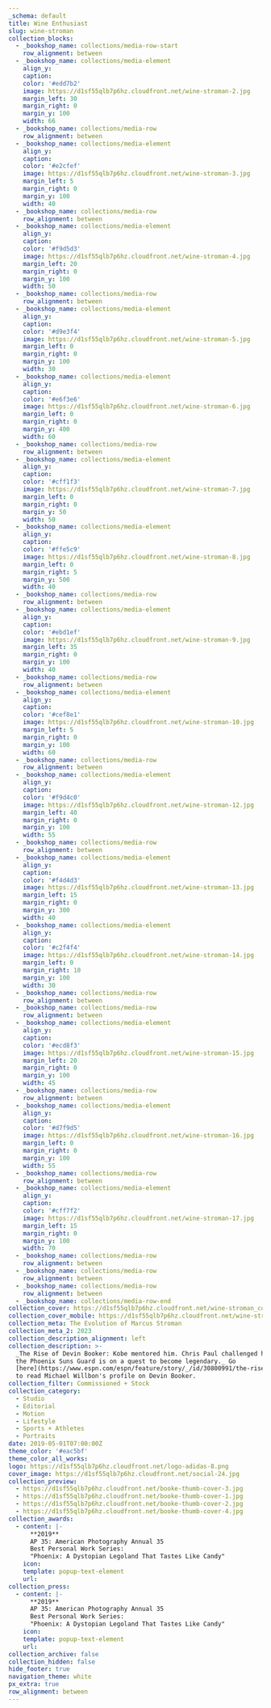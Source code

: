```yaml
---
_schema: default
title: Wine Enthusiast
slug: wine-stroman
collection_blocks:
  - _bookshop_name: collections/media-row-start
    row_alignment: between
  - _bookshop_name: collections/media-element
    align_y:
    caption:
    color: '#edd7b2'
    image: https://d1sf55qlb7p6hz.cloudfront.net/wine-stroman-2.jpg
    margin_left: 30
    margin_right: 0
    margin_y: 100
    width: 66
  - _bookshop_name: collections/media-row
    row_alignment: between
  - _bookshop_name: collections/media-element
    align_y:
    caption:
    color: '#e2cfef'
    image: https://d1sf55qlb7p6hz.cloudfront.net/wine-stroman-3.jpg
    margin_left: 5
    margin_right: 0
    margin_y: 100
    width: 40
  - _bookshop_name: collections/media-row
    row_alignment: between
  - _bookshop_name: collections/media-element
    align_y:
    caption:
    color: '#f9d5d3'
    image: https://d1sf55qlb7p6hz.cloudfront.net/wine-stroman-4.jpg
    margin_left: 20
    margin_right: 0
    margin_y: 100
    width: 50
  - _bookshop_name: collections/media-row
    row_alignment: between
  - _bookshop_name: collections/media-element
    align_y:
    caption:
    color: '#d9e3f4'
    image: https://d1sf55qlb7p6hz.cloudfront.net/wine-stroman-5.jpg
    margin_left: 0
    margin_right: 0
    margin_y: 100
    width: 30
  - _bookshop_name: collections/media-element
    align_y:
    caption:
    color: '#e6f3e6'
    image: https://d1sf55qlb7p6hz.cloudfront.net/wine-stroman-6.jpg
    margin_left: 0
    margin_right: 0
    margin_y: 400
    width: 60
  - _bookshop_name: collections/media-row
    row_alignment: between
  - _bookshop_name: collections/media-element
    align_y:
    caption:
    color: '#cff1f3'
    image: https://d1sf55qlb7p6hz.cloudfront.net/wine-stroman-7.jpg
    margin_left: 0
    margin_right: 0
    margin_y: 50
    width: 50
  - _bookshop_name: collections/media-element
    align_y:
    caption:
    color: '#ffe5c9'
    image: https://d1sf55qlb7p6hz.cloudfront.net/wine-stroman-8.jpg
    margin_left: 0
    margin_right: 5
    margin_y: 500
    width: 40
  - _bookshop_name: collections/media-row
    row_alignment: between
  - _bookshop_name: collections/media-element
    align_y:
    caption:
    color: '#ebd1ef'
    image: https://d1sf55qlb7p6hz.cloudfront.net/wine-stroman-9.jpg
    margin_left: 35
    margin_right: 0
    margin_y: 100
    width: 40
  - _bookshop_name: collections/media-row
    row_alignment: between
  - _bookshop_name: collections/media-element
    align_y:
    caption:
    color: '#cef8e1'
    image: https://d1sf55qlb7p6hz.cloudfront.net/wine-stroman-10.jpg
    margin_left: 5
    margin_right: 0
    margin_y: 100
    width: 60
  - _bookshop_name: collections/media-row
    row_alignment: between
  - _bookshop_name: collections/media-element
    align_y:
    caption:
    color: '#f9d4c0'
    image: https://d1sf55qlb7p6hz.cloudfront.net/wine-stroman-12.jpg
    margin_left: 40
    margin_right: 0
    margin_y: 100
    width: 55
  - _bookshop_name: collections/media-row
    row_alignment: between
  - _bookshop_name: collections/media-element
    align_y:
    caption:
    color: '#f4d4d3'
    image: https://d1sf55qlb7p6hz.cloudfront.net/wine-stroman-13.jpg
    margin_left: 15
    margin_right: 0
    margin_y: 300
    width: 40
  - _bookshop_name: collections/media-element
    align_y:
    caption:
    color: '#c2f4f4'
    image: https://d1sf55qlb7p6hz.cloudfront.net/wine-stroman-14.jpg
    margin_left: 0
    margin_right: 10
    margin_y: 100
    width: 30
  - _bookshop_name: collections/media-row
    row_alignment: between
  - _bookshop_name: collections/media-row
    row_alignment: between
  - _bookshop_name: collections/media-element
    align_y:
    caption:
    color: '#ecd8f3'
    image: https://d1sf55qlb7p6hz.cloudfront.net/wine-stroman-15.jpg
    margin_left: 20
    margin_right: 0
    margin_y: 100
    width: 45
  - _bookshop_name: collections/media-row
    row_alignment: between
  - _bookshop_name: collections/media-element
    align_y:
    caption:
    color: '#d7f9d5'
    image: https://d1sf55qlb7p6hz.cloudfront.net/wine-stroman-16.jpg
    margin_left: 0
    margin_right: 0
    margin_y: 100
    width: 55
  - _bookshop_name: collections/media-row
    row_alignment: between
  - _bookshop_name: collections/media-element
    align_y:
    caption:
    color: '#cff7f2'
    image: https://d1sf55qlb7p6hz.cloudfront.net/wine-stroman-17.jpg
    margin_left: 15
    margin_right: 0
    margin_y: 100
    width: 70
  - _bookshop_name: collections/media-row
    row_alignment: between
  - _bookshop_name: collections/media-row
    row_alignment: between
  - _bookshop_name: collections/media-row
    row_alignment: between
  - _bookshop_name: collections/media-row-end
collection_cover: https://d1sf55qlb7p6hz.cloudfront.net/wine-stroman_cover-1.jpg
collection_cover_mobile: https://d1sf55qlb7p6hz.cloudfront.net/wine-stroman_cover-vert-1.jpg
collection_meta: The Evolution of Marcus Stroman
collection_meta_2: 2023
collection_description_alignment: left
collection_description: >-
  _The Rise of Devin Booker: Kobe mentored him. Chris Paul challenged him. Now
  the Phoenix Suns Guard is on a quest to become legendary._ Go
  [here](https://www.espn.com/espn/feature/story/_/id/30800991/the-rise-devin-booker)
  to read Michael Willbon's profile on Devin Booker. 
collection_filter: Commissioned + Stock
collection_category:
  - Studio
  - Editorial
  - Motion
  - Lifestyle
  - Sports + Athletes
  - Portraits
date: 2019-05-01T07:00:00Z
theme_color: '#eac5bf'
theme_color_all_works:
logo: https://d1sf55qlb7p6hz.cloudfront.net/logo-adidas-8.png
cover_image: https://d1sf55qlb7p6hz.cloudfront.net/social-24.jpg
collection_preview:
  - https://d1sf55qlb7p6hz.cloudfront.net/booke-thumb-cover-3.jpg
  - https://d1sf55qlb7p6hz.cloudfront.net/booke-thumb-cover-1.jpg
  - https://d1sf55qlb7p6hz.cloudfront.net/booke-thumb-cover-2.jpg
  - https://d1sf55qlb7p6hz.cloudfront.net/booke-thumb-cover-4.jpg
collection_awards:
  - content: |-
      **2019**  
      AP 35: American Photography Annual 35  
      Best Personal Work Series:  
      "Phoenix: A Dystopian Legoland That Tastes Like Candy"
    icon:
    template: popup-text-element
    url:
collection_press:
  - content: |-
      **2019**  
      AP 35: American Photography Annual 35  
      Best Personal Work Series:  
      "Phoenix: A Dystopian Legoland That Tastes Like Candy"
    icon:
    template: popup-text-element
    url:
collection_archive: false
collection_hidden: false
hide_footer: true
navigation_theme: white
px_extra: true
row_alignment: between
---
```

